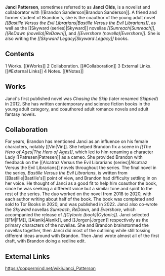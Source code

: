 **Janci Patterson**, sometimes referred to as **Janci Olds**, is a novelist and collaborator with [[Brandon Sanderson\|Brandon Sanderson]]. A friend and former student of Brandon's, she is the coauthor of the young adult novel *[[Bastille Versus the Evil Librarians\|Bastille Versus the Evil Librarians]]*, as well as the [[Skyward (series)\|Skyward]] novellas *[[Sunreach\|Sunreach]]*, *[[ReDawn (novella)\|ReDawn]]*, and *[[Evershore (novella)\|Evershore]]*. She is also writing the *[[Skyward Legacy\|Skyward Legacy]]* books.

## Contents

1 Works. [[#Works]] 
2 Collaboration. [[#Collaboration]] 
3 External Links. [[#External Links]] 
4 Notes. [[#Notes]] 


## Works
Janci's first published novel was *Chasing the Skip* (later renamed *Skipped*) in 2012. She has written contemporary and science fiction books in the young adult category, and coauthored adult romance novels and adult fantasy novels.

## Collaboration
For years, Brandon has mentioned Janci as an influence on his female characters, notably [[Vin\|Vin]]. She helped Brandon fix a scene in *[[The Hero of Ages\|The Hero of Ages]]*, which led to him renaming a character Lady [[Patresen\|Patresen]] as a cameo.
She provided Brandon with feedback on the [[Alcatraz Versus the Evil Librarians (series)\|Alcatraz Versus the Evil Librarians]] novels throughout the series. The final novel in the series, *Bastille Versus the Evil Librarians*, is written from [[Bastille\|Bastille's]] point of view, and Brandon had difficulty settling in on her voice. He thought of Janci as a good fit to help him coauthor the book, since he was seeking a different voice but a similar tone and spirit to the rest of the series. The duo worked on the novel from 2018 to 2020, with each author writing about half of the book. The book was completed and sold to Tor Books in 2020, and was published in 2022.
Janci also co-wrote the *Skyward* novellas *Sunreach*, *ReDawn*, and *Evershore*, which accompanied the release of *[[Cytonic (book)\|Cytonic]]*. Janci selected [[FM\|FM]], [[Alanik\|Alanik]], and [[Jorgen\|Jorgen]] respectively as the primary characters of the novellas. She and Brandon brainstormed the novellas together, then Janci did most of the outlining while still tossing different ideas around with Brandon. Then Janci wrote almost all of the first draft, with Brandon doing a redline edit.

## External Links



https://coppermind.net/wiki/Janci_Patterson